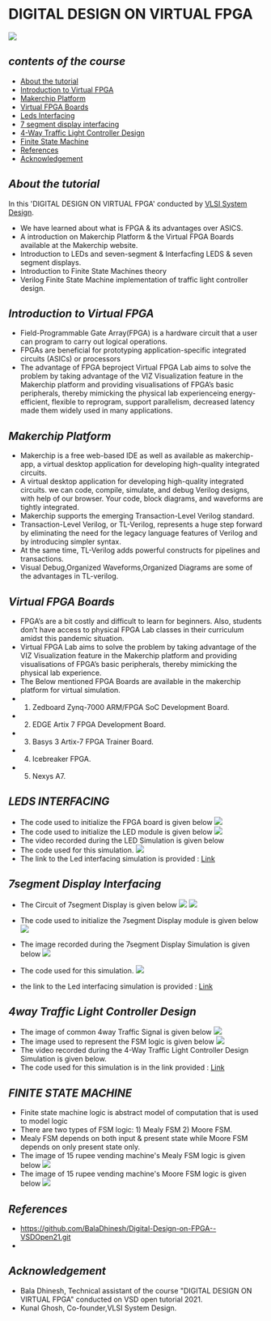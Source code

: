 # DIGITAL DESIGN ON  VIRTUAL FPGA
![](simulation/banner.PNG)
## **_contents of the course_**
- [About the tutorial](#about-the-tutorial)
- [Introduction to Virtual FPGA](#Introduction-to-Virtual-FPGA)
- [Makerchip Platform](#makerchip-platform)
- [Virtual FPGA Boards](#virtual-fpga-boards)
- [Leds Interfacing](#Leds-interfacing)
- [7 segment display interfacing](#7segment-display-interfacing)
- [4-Way Traffic Light Controller Design](#4way-traffic-light-controller-design)
- [Finite State Machine](#FINITE-STATE-MACHINE)
- [References](#references)
- [Acknowledgement](#acknowledgement)

## **_About the tutorial_**

In this 'DIGITAL DESIGN ON  VIRTUAL FPGA' conducted by [VLSI System Design]( https://www.vlsisystemdesign.com/).
 - We have learned about what is FPGA & its advantages over ASICS.
 - A introduction on Makerchip Platform & the Virtual FPGA Boards available at the Makerchip website.
 - Introduction to LEDs and seven-segment & Interfacfing LEDS & seven segment displays.
 - Introduction to Finite State Machines theory
 - Verilog Finite State Machine implementation of traffic light controller design.

## **_Introduction to Virtual FPGA_**

 - Field-Programmable Gate Array(FPGA) is a hardware circuit that a user can program to carry out logical operations.
 - FPGAs are beneficial for prototyping application-specific integrated circuits (ASICs) or processors
 - The advantage of FPGA beproject Virtual FPGA Lab aims to solve the problem by taking advantage of the VIZ Visualization feature in the Makerchip platform and providing visualisations of FPGA’s basic peripherals, thereby mimicking the physical lab experienceing energy-efficient, flexible to reprogram, support parallelism, decreased latency made them widely used in many applications.
 
## **_Makerchip Platform_**
 - Makerchip is a free web-based IDE as well as available as makerchip-app, a virtual desktop application for developing high-quality integrated circuits.
 - A virtual desktop application for developing high-quality integrated circuits. we can code, compile, simulate, and debug Verilog designs, with help of our browser. Your code, block diagrams, and waveforms are tightly integrated.
 - Makerchip supports the emerging Transaction-Level Verilog standard.
 - Transaction-Level Verilog, or TL-Verilog, represents a huge step forward by eliminating the need for the legacy language features of Verilog and by introducing simpler syntax.
 - At the same time, TL-Verilog adds powerful constructs for pipelines and transactions.
 - Visual Debug,Organized Waveforms,Organized Diagrams are some of the advantages in TL-verilog.
 
 ## **_Virtual FPGA Boards_**
 
 - FPGA’s are a bit costly and difficult to learn for beginners. Also, students don’t have access to physical FPGA Lab classes in their curriculum amidst this pandemic situation.
 - Virtual FPGA Lab aims to solve the problem by taking advantage of the VIZ Visualization feature in the Makerchip platform and providing visualisations of FPGA’s basic peripherals, thereby mimicking the physical lab experience.
 - The Below mentioned FPGA Boards are available in the makerchip platform for virtual simulation. 
 - 1. Zedboard Zynq-7000 ARM/FPGA SoC Development Board.
 - 2. EDGE Artix 7 FPGA Development Board.
 - 3. Basys 3 Artix-7 FPGA Trainer Board.
 - 4. Icebreaker FPGA.
 - 5. Nexys A7.  

  ## **_LEDS INTERFACING_**
  - The code used to initialize the FPGA board is given below
  ![](simulation/P1.PNG)
  - The code used to initialize the LED module is given below
  ![](simulation/P2.PNG)
  - The video recorded during the LED Simulation is given below
  - The code used for this simulation.
  ![](simulation/P2_1.PNG)
  - The link to the Led interfacing simulation is provided : [Link](https://makerchip.com/sandbox/031fmhjM2/0O7h250)
  
  ## **_7segment Display Interfacing_**
  - The Circuit of 7segment Display is given below
  ![](simulation/P4.PNG)
  ![](simulation/P5.PNG)
  - The code used to initialize the 7segment Display module is given below
  ![](simulation/P3.PNG)
  - The image recorded during the 7segment Display Simulation is given below
  ![](simulation/P7.png)
  - The code used for this simulation.
  ![](simulation/P6.PNG)
  
  - the link to the Led interfacing simulation is provided : [Link](https://makerchip.com/sandbox/031fmhjM2/0P1h5vZ)
  
  
  ## **_4way Traffic Light Controller Design_**
  - The image of common 4way Traffic Signal is given below
  ![](simulation/Banner.jpg)
  - The image used to represent the FSM logic is given below
  ![](simulation/Banner.jpg)
  - The video recorded during the 4-Way Traffic Light Controller Design Simulation is given below.
  - The code used for this simulation is in the link provided : [Link](https://makerchip.com/sandbox/031fmhjM2/0Q1hNBJ#)
  
  ## **_FINITE STATE MACHINE_**
  - Finite state machine logic is abstract model of computation that is used to model logic
  - There are two types of FSM logic: 1) Mealy FSM 2) Moore FSM.
  -  Mealy FSM depends on both input & present state while Moore FSM depends on only present state only.
  - The image of 15 rupee vending machine's Mealy FSM logic is given below
  ![](simulation/Banner.jpg)
  - The image of 15 rupee vending machine's Moore FSM logic is given below
  ![](simulation/Banner.jpg)
  
  ## **_References_**

- https://github.com/BalaDhinesh/Digital-Design-on-FPGA--VSDOpen21.git
- 
## **_Acknowledgement_**

- Bala Dhinesh, Technical assistant of the course "DIGITAL DESIGN ON  VIRTUAL FPGA" conducted on VSD open tutorial 2021.
- Kunal Ghosh, Co-founder,VLSI System Design.
  
